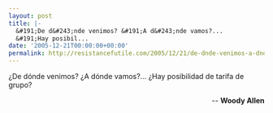 ```yaml
---
layout: post
title: |-
  &#191;De d&#243;nde venimos? &#191;A d&#243;nde vamos?...
  &#191;Hay posibil...
date: '2005-12-21T00:00:00+00:00'
permalink: http://resistancefutile.com/2005/12/21/de-dnde-venimos-a-dnde-vamoshay-posibil/
---
```

<p class="frase">&#191;De d&#243;nde venimos? &#191;A d&#243;nde vamos?...
&#191;Hay posibilidad de tarifa de grupo?</p><p style="text-align:right;">-- <strong>Woody Allen</strong></p>
